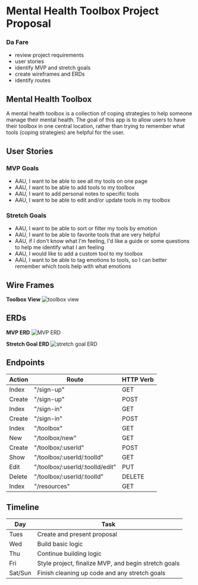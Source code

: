# Mental Health Toolbox Project Proposal

### Da Fare
+ review project requirements
+ user stories
+ identify MVP and stretch goals
+ create wireframes and ERDs
+ identify routes


## Mental Health Toolbox

A mental health toolbox is a collection of coping strategies to help someone manage their mental health. The goal of this app is to allow users to have their toolbox in one central location, rather than trying to remember what tools (coping strategies) are helpful for the user. 

## User Stories

### MVP Goals
+ AAU, I want to be able to see all my tools on one page
+ AAU, I want to be able to add tools to my toolbox
+ AAU, I want to add personal notes to specific tools
+ AAU, I want to be able to edit and/or update tools in my toolbox

### Stretch Goals
+ AAU, I want to be able to sort or filter my tools by emotion
+ AAU, I want to be able to favorite tools that are very helpful
+ AAU, if I don't know what I'm feeling, I'd like a guide or some questions to help me identify what I am feeling
+ AAU, I would like to add a custom tool to my toolbox
+ AAU, I want to be able to tag emotions to tools, so I can better remember which tools help with what emotions

## Wire Frames

**Toolbox View**
![toolbox view](https://i.imgur.com/gcHBz1Y.png)

## ERDs

**MVP ERD**
![MVP ERD](https://i.imgur.com/8mNuycc.png)

**Stretch Goal ERD**
![stretch goal ERD](https://i.imgur.com/4lYVOF7.png)

## Endpoints
|  Action | Route  |  HTTP Verb |
|---|---|---|
|  Index | "/sign-up"  |  GET |
|  Create | "/sign-up"  |  POST |
|  Index | "/sign-in"  |  GET |
|  Create | "/sign-in"  |  POST |
|  Index | "/toolbox"  |  GET |
|  New | "/toolbox/new" |  GET |
|  Create |  "/toolbox/:userId" |  POST |
| Show  |  "/toolbox/:userId/:toolId" |  GET |
|  Edit |  "/toolbox/:userId/:toolId/edit" |  PUT |
| Delete  |  "/toolbox/:userId/:toolId" |  DELETE | 
| Index  |  "/resources" |  GET |


## Timeline

| Day  |  Task |
|---|---|
| Tues  |  Create and present proposal |
|  Wed |  Build basic logic |
| Thu  |  Continue building logic |
|  Fri | Style project, finalize MVP, and begin stretch goals  |
| Sat/Sun  | Finish cleaning up code and any stretch goals  |
